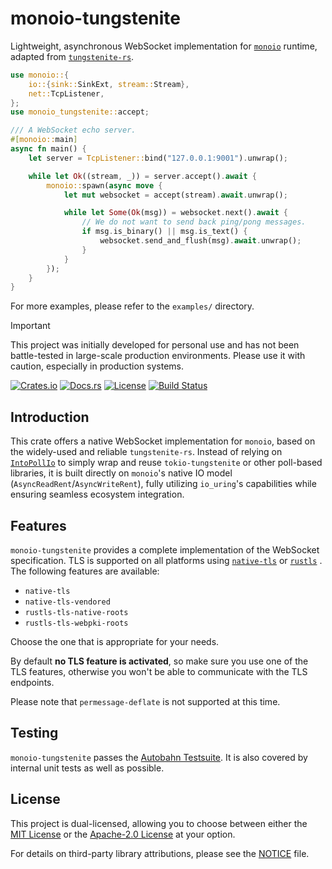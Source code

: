 # monoio-tungstenite

Lightweight, asynchronous WebSocket implementation for [`monoio`](https://github.com/bytedance/monoio) runtime, adapted from [`tungstenite-rs`](https://github.com/snapview/tungstenite-rs).

```rust
use monoio::{
    io::{sink::SinkExt, stream::Stream},
    net::TcpListener,
};
use monoio_tungstenite::accept;

/// A WebSocket echo server.
#[monoio::main]
async fn main() {
    let server = TcpListener::bind("127.0.0.1:9001").unwrap();

    while let Ok((stream, _)) = server.accept().await {
        monoio::spawn(async move {
            let mut websocket = accept(stream).await.unwrap();

            while let Some(Ok(msg)) = websocket.next().await {
                // We do not want to send back ping/pong messages.
                if msg.is_binary() || msg.is_text() {
                    websocket.send_and_flush(msg).await.unwrap();
                }
            }
        });
    }
}
```

For more examples, please refer to the `examples/` directory.

> [!IMPORTANT]
> This project was initially developed for personal use and has not been battle-tested in large-scale production environments. Please use it with caution, especially in production systems.

[![Crates.io](https://img.shields.io/crates/v/monoio-tungstenite)](https://crates.io/crates/monoio-tungstenite)
[![Docs.rs](https://img.shields.io/docsrs/monoio-tungstenite)](https://docs.rs/monoio-tungstenite)
[![License](https://img.shields.io/crates/l/monoio-tungstenite)](LICENSE-MIT)
[![Build Status](https://github.com/pikanohup/monoio-tungstenite/actions/workflows/ci.yml/badge.svg)](https://github.com/pikanohup/monoio-tungstenite/actions)


## Introduction

This crate offers a native WebSocket implementation for `monoio`, based on the widely-used and reliable `tungstenite-rs`. Instead of relying on [`IntoPollIo`](https://github.com/bytedance/monoio/blob/master/docs/en/poll-io.md) to simply wrap and reuse `tokio-tungstenite` or other poll-based libraries, it is built directly on `monoio`'s native IO model (`AsyncReadRent`/`AsyncWriteRent`), fully utilizing `io_uring`'s capabilities while ensuring seamless ecosystem integration.

## Features

`monoio-tungstenite` provides a complete implementation of the WebSocket specification. TLS is supported on all platforms using [`native-tls`](https://crates.io/crates/native-tls) or [`rustls`](https://crates.io/crates/rustls) . The following features are available:

* `native-tls`
* `native-tls-vendored`
* `rustls-tls-native-roots`
* `rustls-tls-webpki-roots`

Choose the one that is appropriate for your needs.

By default **no TLS feature is activated**, so make sure you use one of the TLS features, otherwise you won't be able to communicate with the TLS endpoints.

Please note that `permessage-deflate` is not supported at this time.

## Testing

`monoio-tungstenite` passes the [Autobahn Testsuite](https://github.com/crossbario/autobahn-testsuite). It is also covered by internal unit tests as well as possible.

## License

This project is dual-licensed, allowing you to choose between either the [MIT License](LICENSE-MIT) or the [Apache-2.0 License](LICENSE-APACHE) at your option.

For details on third-party library attributions, please see the [NOTICE](NOTICE) file.
